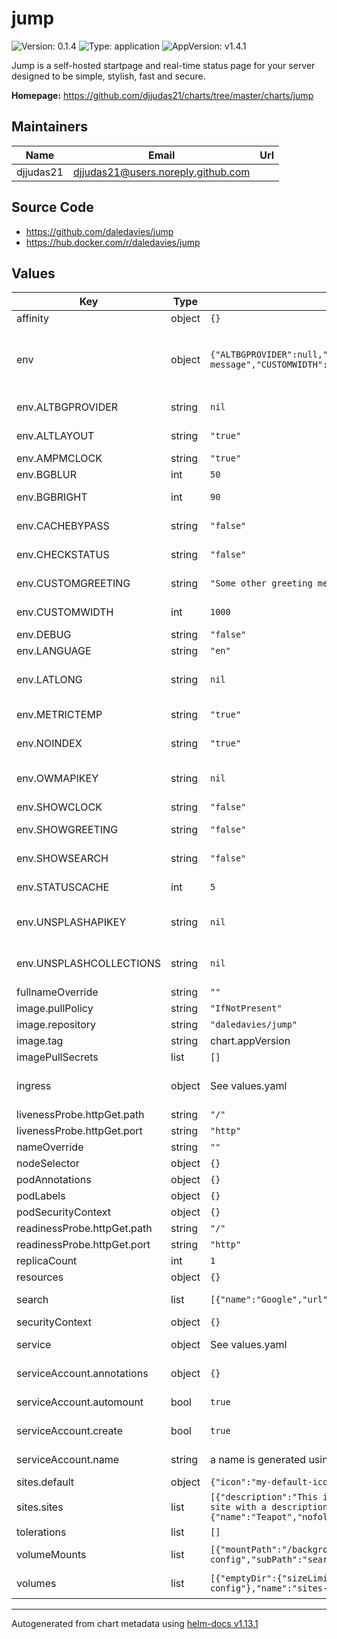 # jump

![Version: 0.1.4](https://img.shields.io/badge/Version-0.1.4-informational?style=flat-square) ![Type: application](https://img.shields.io/badge/Type-application-informational?style=flat-square) ![AppVersion: v1.4.1](https://img.shields.io/badge/AppVersion-v1.4.1-informational?style=flat-square)

Jump is a self-hosted startpage and real-time status page for your server designed to be simple, stylish, fast and secure.

**Homepage:** <https://github.com/djjudas21/charts/tree/master/charts/jump>

## Maintainers

| Name | Email | Url |
| ---- | ------ | --- |
| djjudas21 | <djjudas21@users.noreply.github.com> |  |

## Source Code

* <https://github.com/daledavies/jump>
* <https://hub.docker.com/r/daledavies/jump>

## Values

| Key | Type | Default | Description |
|-----|------|---------|-------------|
| affinity | object | `{}` |  |
| env | object | `{"ALTBGPROVIDER":null,"ALTLAYOUT":"true","AMPMCLOCK":"true","BGBLUR":50,"BGBRIGHT":90,"CACHEBYPASS":"false","CHECKSTATUS":"false","CUSTOMGREETING":"Some other greeting message","CUSTOMWIDTH":1000,"DEBUG":"false","LANGUAGE":"en","LATLONG":null,"METRICTEMP":"true","NOINDEX":"true","OWMAPIKEY":null,"SHOWCLOCK":"false","SHOWGREETING":"false","SHOWSEARCH":"false","STATUSCACHE":5,"UNSPLASHAPIKEY":null,"UNSPLASHCOLLECTIONS":null}` | Config values for Jump. Always check https://github.com/daledavies/jump for latest details of available options. |
| env.ALTBGPROVIDER | string | `nil` | An alternative background provider url. |
| env.ALTLAYOUT | string | `"true"` | Display list of sites using an alternative layout |
| env.AMPMCLOCK | string | `"true"` | Show 12 hour clock format if true |
| env.BGBLUR | int | `50` | Background image blur percentage |
| env.BGBRIGHT | int | `90` | Background image brightness percentage |
| env.CACHEBYPASS | string | `"false"` | Bypass all caches, useful for testing changes |
| env.CHECKSTATUS | string | `"false"` | Disable checking site availability status |
| env.CUSTOMGREETING | string | `"Some other greeting message"` | Show a custom greeting message instead |
| env.CUSTOMWIDTH | int | `1000` | Set a custom with for the page container/site list |
| env.DEBUG | string | `"false"` | Enable debug mode |
| env.LANGUAGE | string | `"en"` | Set to your chosen language code. |
| env.LATLONG | string | `nil` | A latitude and longitude for the default location (e.g. "51.509865,-0.118092"). |
| env.METRICTEMP | string | `"true"` | Metric (C) or imperial (F) temperature units |
| env.NOINDEX | string | `"true"` | Include a robots noindex meta tag in site header |
| env.OWMAPIKEY | string | `nil` | An API key for Open Weather Map, LATLONG (below) must also be defined. |
| env.SHOWCLOCK | string | `"false"` | Hide the clock |
| env.SHOWGREETING | string | `"false"` | Show the label "#home" instead of a friendly greeting message |
| env.SHOWSEARCH | string | `"false"` | Hide the search button (disable search) |
| env.STATUSCACHE | int | `5` | Duration in minutes to cache site availability status |
| env.UNSPLASHAPIKEY | string | `nil` | An API key for Unsplash, enables fetching random background images from Unsplash. |
| env.UNSPLASHCOLLECTIONS | string | `nil` | List of Unsplash collection ID's (separated by commas) to select random images from. |
| fullnameOverride | string | `""` |  |
| image.pullPolicy | string | `"IfNotPresent"` | image pull policy |
| image.repository | string | `"daledavies/jump"` | image repository |
| image.tag | string | chart.appVersion | image tag |
| imagePullSecrets | list | `[]` |  |
| ingress | object | See values.yaml | Enable and configure ingress settings for the chart under this key. |
| livenessProbe.httpGet.path | string | `"/"` |  |
| livenessProbe.httpGet.port | string | `"http"` |  |
| nameOverride | string | `""` |  |
| nodeSelector | object | `{}` |  |
| podAnnotations | object | `{}` |  |
| podLabels | object | `{}` |  |
| podSecurityContext | object | `{}` |  |
| readinessProbe.httpGet.path | string | `"/"` |  |
| readinessProbe.httpGet.port | string | `"http"` |  |
| replicaCount | int | `1` | Number of replicas |
| resources | object | `{}` |  |
| search | list | `[{"name":"Google","url":"https://www.google.co.uk/search?q="},{"name":"DuckDuckGo","url":"https://duckduckgo.com/?q="},{"name":"Bing","url":"https://www.bing.com/search?q="}]` | List of search providers, rendered as search.json |
| securityContext | object | `{}` |  |
| service | object | See values.yaml | Configures service settings for the chart. |
| serviceAccount.annotations | object | `{}` | Annotations to add to the service account |
| serviceAccount.automount | bool | `true` | Automatically mount a ServiceAccount's API credentials? |
| serviceAccount.create | bool | `true` | Specifies whether a service account should be created |
| serviceAccount.name | string | a name is generated using the fullname template | The name of the service account to use. |
| sites.default | object | `{"icon":"my-default-icon.png","newtab":false,"nofollow":true}` | Default settings for sites |
| sites.sites | list | `[{"description":"This is an example description","name":"Github","newtab":true,"nofollow":false,"url":"https://github.com/daledavies/jump"},{"name":"Docker Hub","url":"https://hub.docker.com/r/daledavies/jump"},{"description":"This is another example of a site with a description","icon":"bitwarden.png","name":"Bitwarden","tags":["stuff"],"url":"https://bitwarden.com/"},{"icon":"nextcloud.png","name":"Nextcloud","tags":["home","things"],"url":"https://cloud.example.com"},{"name":"Teapot","nofollow":false,"status":{"allowed_status_codes":[418],"request_method":"GET","url":"https://www.google.com/teapot","verify_cert":false},"tags":["stuff","things"],"url":"https://www.google.com/pagedoesnotexist"}]` | List of sites to include, rendered as sites.json |
| tolerations | list | `[]` |  |
| volumeMounts | list | `[{"mountPath":"/backgrounds","name":"backgrounds"},{"mountPath":"/favicon","name":"favicon"},{"mountPath":"/sites/sites.json","name":"sites-config","subPath":"sites.json"},{"mountPath":"/search/searchengines.json","name":"search-config","subPath":"searchengines.json"}]` | Additional volumeMounts on the output Deployment definition. |
| volumes | list | `[{"emptyDir":{"sizeLimit":"100Mi"},"name":"backgrounds"},{"emptyDir":{"sizeLimit":"100Mi"},"name":"favicon"},{"emptyDir":{"sizeLimit":"100Mi"},"name":"search"},{"emptyDir":{"sizeLimit":"100Mi"},"name":"sites"},{"configMap":{"name":"sites-config"},"name":"sites-config"},{"configMap":{"name":"search-config"},"name":"search-config"}]` | Additional volumes on the output Deployment definition. |

----------------------------------------------
Autogenerated from chart metadata using [helm-docs v1.13.1](https://github.com/norwoodj/helm-docs/releases/v1.13.1)
